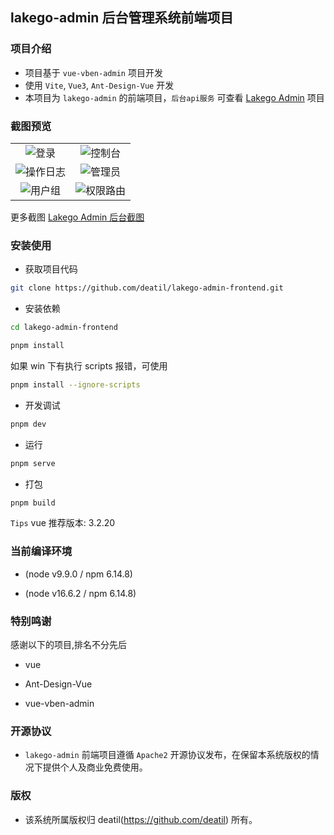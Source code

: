 ## lakego-admin 后台管理系统前端项目

### 项目介绍

*  项目基于 `vue-vben-admin` 项目开发
*  使用 `Vite`, `Vue3`, `Ant-Design-Vue` 开发
*  本项目为 `lakego-admin` 的前端项目，`后台api服务` 可查看 [Lakego Admin](https://github.com/deatil/lakego-admin) 项目

### 截图预览

<table>
    <tr>
        <td width="50%">
            <center>
                <img alt="登录" src="https://user-images.githubusercontent.com/24578855/151009218-d544fcb1-973d-42e4-a3b0-1ae72ea6a088.png" />
            </center>
        </td>
        <td width="50%">
            <center>
                <img alt="控制台" src="https://user-images.githubusercontent.com/24578855/151192881-72510e1d-88db-4db3-b730-a741fd981fd7.png" />
            </center>
        </td>
    </tr>
    <tr>
        <td width="50%">
            <center>
                <img alt="操作日志" src="https://user-images.githubusercontent.com/24578855/168456599-8401a6ef-9b8a-4fd8-bb30-3978bf4b0ec7.png" />
            </center>
        </td>
        <td width="50%">
            <center>
                <img alt="管理员" src="https://user-images.githubusercontent.com/24578855/168456604-c4dddd71-4b70-496b-ba2e-752e69932571.png" />
            </center>
        </td>
    </tr>
    <tr>
        <td width="50%">
            <center>
                <img alt="用户组" src="https://user-images.githubusercontent.com/24578855/168456611-1f7fcdb6-e2af-4f8f-8572-227cd4096b61.png" />
            </center>
        </td>
        <td width="50%">
            <center>
                <img alt="权限路由" src="https://user-images.githubusercontent.com/24578855/168456618-c4ab5e26-7e89-4bb5-bb25-3299a5a70c3d.png" />
            </center>
        </td>
    </tr>
</table>

更多截图
[Lakego Admin 后台截图](https://github.com/deatil/lakego-admin/issues/1)

###  安装使用

- 获取项目代码

```bash
git clone https://github.com/deatil/lakego-admin-frontend.git
```

- 安装依赖

```bash
cd lakego-admin-frontend

pnpm install
```

如果 win 下有执行 scripts 报错，可使用

```bash
pnpm install --ignore-scripts
```

- 开发调试

```bash
pnpm dev
```

- 运行

```bash
pnpm serve
```

- 打包

```bash
pnpm build
```

`Tips` vue 推荐版本: 3.2.20

### 当前编译环境

 - (node v9.9.0 / npm 6.14.8)
 
 - (node v16.6.2 / npm 6.14.8)

### 特别鸣谢

感谢以下的项目,排名不分先后

 - vue

 - Ant-Design-Vue

 - vue-vben-admin

### 开源协议

*  `lakego-admin` 前端项目遵循 `Apache2` 开源协议发布，在保留本系统版权的情况下提供个人及商业免费使用。

### 版权

*  该系统所属版权归 deatil(https://github.com/deatil) 所有。
